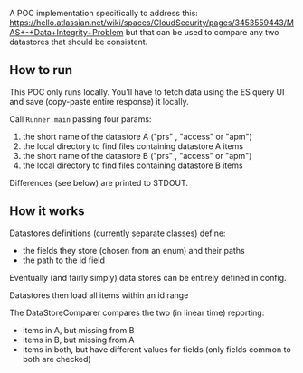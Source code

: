 A POC implementation specifically to address this: https://hello.atlassian.net/wiki/spaces/CloudSecurity/pages/3453559443/MAS+-+Data+Integrity+Problem
but that can be used to compare any two datastores that should be consistent.

## How to run

This POC only runs locally. You'll have to fetch data using the ES query UI and save (copy-paste entire response) it locally. 

Call `Runner.main` passing four params:

1. the short name of the datastore A ("prs" , "access" or "apm")
1. the local directory to find files containing datastore A items
1. the short name of the datastore B ("prs" , "access" or "apm")
1. the local directory to find files containing datastore B items

Differences (see below) are printed to STDOUT.

## How it works

Datastores definitions (currently separate classes) define:
- the fields they store (chosen from an enum) and their paths
- the path to the id field

Eventually (and fairly simply) data stores can be entirely defined in config.

Datastores then load all items within an id range

The DataStoreComparer compares the two (in linear time) reporting:
- items in A, but missing from B
- items in B, but missing from A
- items in both, but have different values for fields (only fields common to both are checked)
